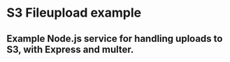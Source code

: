 # S3 Fileupload example

## Example Node.js service for handling uploads to S3, with Express and multer.

